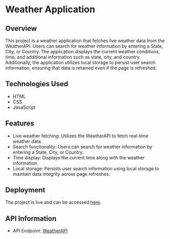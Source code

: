 # Weather Application

## Overview
This project is a weather application that fetches live weather data from the WeatherAPI. Users can search for weather information by entering a State, City, or Country. The application displays the current weather conditions, time, and additional information such as state, city, and country. Additionally, the application utilizes local storage to persist user search information, ensuring that data is retained even if the page is refreshed.

## Technologies Used
- HTML
- CSS
- JavaScript

## Features
- Live weather fetching: Utilizes the WeatherAPI to fetch real-time weather data.
- Search functionality: Users can search for weather information by entering a State, City, or Country.
- Time display: Displays the current time along with the weather information.
- Local storage: Persists user search information using local storage to maintain data integrity across page refreshes.

## Deployment
The project is live and can be accessed [here](https://weather-app-two-zeta-69.vercel.app/).

## API Information
- API Endpoint: [WeatherAPI](https://www.weatherapi.com/)
